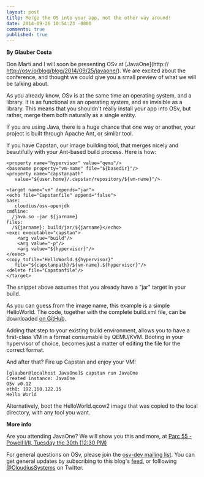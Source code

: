 ```yaml
---
layout: post
title: Merge the OS into your app, not the other way around!
date: 2014-09-26 10:54:23 -0800
comments: true
published: true
---
```


**By Glauber Costa**

Don Marti and I will soon be presenting OSv at [JavaOne](http:// http://osv.io/blog/blog/2014/09/25/javaone/). We are excited about
the conference, and thought we could give you a small preview of what we will
be talking about.

As you already know, OSv is at the same time an operating system, and a
library. It is as functional as an operating system, and as invisible as a
library. This means that you shouldn't really install your app into OSv, but
rather, merge them both naturally as a single entity.

If you are using Java, there is a huge chance that one way or another, your
project is built through Apache Ant, or similar tool.

If you have Capstan, our image building tool, that merges nicely and
beautifully with your Ant-based build process. Here is how:

```
<property name="hypervisor" value="qemu"/>
<basename property="vm-name" file="${basedir}"/>
<property name="capstanpath"
   value="${user.home}/.capstan/repository/${vm-name}"/>

<target name="vm" depends="jar">
<echo file="Capstanfile" append="false">
base:
   cloudius/osv-openjdk
cmdline:
  /java.so -jar ${jarname}
files:
  /${jarname}: build/jar/${jarname}</echo>
<exec executable="capstan">
    <arg value="build"/>
    <arg value="-p"/>
    <arg value="${hypervisor}"/>
</exec>
<copy tofile="HelloWorld.${hypervisor}"
   file="${capstanpath}/${vm-name}.${hypervisor}"/>
<delete file="Capstanfile"/>
</target>
```

The snippet above assumes that you already have a "jar" target in your build.

As you can guess from the image name, this example is a simple HelloWorld.  The
code, together with the complete build.xml file, can be downloaded
[on GitHub](https://github.com/dmarti/OSvJavaOneDemo.git).

Adding that step to your existing build environment, allows you to have a first-class VM in a format consumable by QEMU/KVM. Booting in your hypervisor
of choice, becomes just a matter of editing the file for the correct format.

And after that? Fire up Capstan and enjoy your VM!

```
[glauber@localhost JavaOne]$ capstan run JavaOne
Created instance: JavaOne
OSv v0.12
eth0: 192.168.122.15
Hello World
```

Alternatively, boot the HelloWorld.qcow2 image that was copied to the local
directory, with any tool you want.


**More info**

Are you attending JavaOne? We will show you this and more, at [Parc 55 - Powell I/II, Tuesday the 30th (12:30 PM)]( https://oracleus.activeevents.com/2014/connect/sessionDetail.ww?SESSION_ID=4120)

For general questions on OSv, please join the [osv-dev mailing list]( https://groups.google.com/forum/#!forum/osv-dev).  You can get general updates by subscribing to this blog's [feed](http://osv.io/blog/atom.xml), or folllowing [@CloudiusSystems](https://twitter.com/CloudiusSystems) on Twitter.

